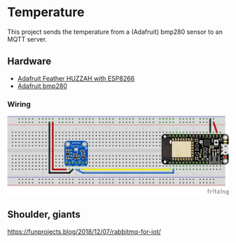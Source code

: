# Temperature

This project sends the temperature from a (Adafruit) bmp280 sensor to an MQTT server.

## Hardware

- [Adafruit Feather HUZZAH with ESP8266](https://www.adafruit.com/product/2821)
- [Adafruit bmp280](https://www.adafruit.com/product/2651)

### Wiring

![Image of wiring](https://raw.githubusercontent.com/pminnebach/ArduinoTemperature/master/sketch_bb.jpg)

## Shoulder, giants

https://funprojects.blog/2018/12/07/rabbitmq-for-iot/

